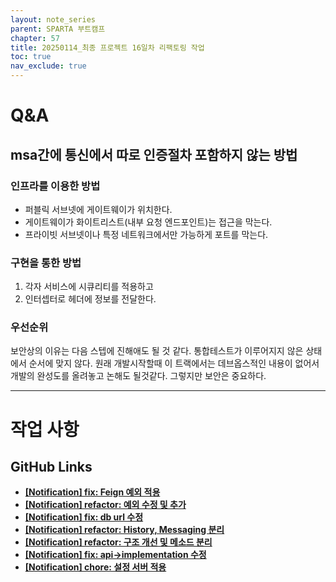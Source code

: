 ```yaml
---
layout: note_series
parent: SPARTA 부트캠프
chapter: 57
title: 20250114_최종 프로젝트 16일차 리팩토링 작업
toc: true
nav_exclude: true
---
```


# Q&A
## msa간에 통신에서 따로 인증절차 포함하지 않는 방법
### 인프라를 이용한 방법
- 퍼블릭 서브넷에 게이트웨이가 위치한다.
- 게이트웨이가 화이트리스트(내부 요청 엔드포인트)는 접근을 막는다.
- 프라이빗 서브넷이나 특정 네트워크에서만 가능하게 포트를 막는다.

### 구현을 통한 방법
1. 각자 서비스에 시큐리티를 적용하고
2. 인터셉터로 헤더에 정보를 전달한다.

### 우선순위
보안상의 이유는 다음 스텝에 진해애도 될 것 같다.
통합테스트가 이루어지지 않은 상태에서 순서에 맞지 않다.
원래 개발시작할때 이 트랙에서는 데브옵스적인 내용이 없어서
개발의 완성도를 올려놓고 논해도 될것같다.
그렇지만 보안은 중요하다.

---

# 작업 사항
## GitHub Links
- [**[Notification] fix: Feign 예외 적용**](https://github.com/BobJool/Waiting-Reservation-Service/commit/a63f0d8f62dea38f64bcfe0dcc62609358c8faae)
- [**[Notification] refactor: 예외 수정 및 추가**](https://github.com/BobJool/Waiting-Reservation-Service/commit/928c42d8300a25f6a44c27c948ca3d91b899cf10)
- [**[Notification] fix: db url 수정**](https://github.com/BobJool/Waiting-Reservation-Service/commit/3326a70037667a61eaedf4f18c869dfb4651bb78)
- [**[Notification] refactor: History, Messaging 분리**](https://github.com/BobJool/Waiting-Reservation-Service/commit/a8c6c8702068a2ba9be9cfe565c1c315967d0028)
- [**[Notification] refactor: 구조 개선 및 메소드 분리**](https://github.com/BobJool/Waiting-Reservation-Service/commit/50a1f1410787b1e3a6b77a318487017bdfdb9139)
- [**[Notification] fix: api->implementation 수정**](https://github.com/BobJool/Waiting-Reservation-Service/commit/fae65d4b239fd68724c20d24998e0713b1ac7732)
- [**[Notification] chore: 설정 서버 적용**](https://github.com/BobJool/Waiting-Reservation-Service/commit/ae51123b166b9400d4d756b62c6dbefd4dc363a1)

